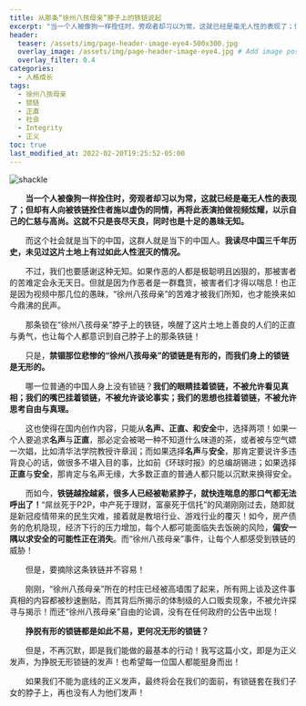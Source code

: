 ```yaml
---
title: 从那条“徐州八孩母亲”脖子上的铁链说起
excerpt: "当一个人被像狗一样拴住时，旁观者却习以为常，这就已经是毫无人性的表现了；但却有人向被铁链拴住者施以虚伪的同情，再将此表演拍做视频炫耀，以示自己的仁慈与高尚。"
header:
  teaser: /assets/img/page-header-image-eye4-500x300.jpg
  overlay_image: /assets/img/page-header-image-eye4.jpg # Add image post (optional)
  overlay_filter: 0.4
categories:
  - 人格成长
tags: 
  - 徐州八孩母亲
  - 锁链
  - 正直
  - 社会
  - Integrity
  - 正义
toc: true
last_modified_at: 2022-02-20T19:25:52-05:00
---
```


![shackle](https://cdn.jsdelivr.net/gh/kewtgh/PicSunflowers@main/img/2022/shackle.jpg)

&emsp;&emsp;**当一个人被像狗一样拴住时，旁观者却习以为常，这就已经是毫无人性的表现了；但却有人向被铁链拴住者施以虚伪的同情，再将此表演拍做视频炫耀，以示自己的仁慈与高尚。这就不只是丧尽天良，同时也是十足的愚昧无知。**

&emsp;&emsp;而这个社会就是当下的中国，这群人就是当下的中国人。**我读尽中国三千年历史，未见过这片土地上有过如此人性泯灭的情况。**

&emsp;&emsp;不过，我们也要感谢这种无知。如果作恶的人都是极聪明且凶狠的，那被害者的苦难定会永无天日。但就是因为作恶者是一群蠢货，被害者们才得以喘息！也正是因为视频中那几位的愚昧，“徐州八孩母亲”的苦难才被我们所知，也才能换来如今鼎沸的民声。

&emsp;&emsp;那条锁在“徐州八孩母亲”脖子上的铁链，唤醒了这片土地上善良的人们的正直与勇气，也让每个人都意识到自己脖子上的那条铁链！

&emsp;&emsp;只是，**禁锢那位悲惨的“徐州八孩母亲”的锁链是有形的，而我们身上的锁链是无形的。**

&emsp;&emsp;哪一位普通的中国人身上没有锁链？**我们的眼睛挂着锁链，不被允许看见真相；我们的嘴巴挂着锁链，不被允许谈论事实；我们的思想也挂着锁链，不被允许思考自由与真理。**

&emsp;&emsp;这也使得在国内创作内容，只能从**名声、正直、**和**安全**中，选择两项！如果一个人要追求**名声**与**正直**，那必定会被喝一种不知道什么味道的茶，或者被与空气嫖一次娼，比如清华法学院教授许章润；而如果选择**名声**与**安全**，那肯定要说许多违背良心的话，做很多不堪入目的事，比如前《环球时报》的总编胡锡进；如果选择**正直**与**安全**，那肯定与名声无缘，大多数正直的普通人都只能以沉默来换得安全。

&emsp;&emsp;而如今，**铁链越拴越紧，很多人已经被勒紧脖子，就快连喘息的那口气都无法呼出了！**“屌丝死于P2P，中产死于理财，富豪死于信托”的风潮刚刚过去，随即就是新冠疫情带来的民生灾难，接着就是教培行业、游戏行业的覆灭！如今，房产债务的危机隐现，经济下行的压力增加，每个人都可能面临失去饭碗的风险，**偏安一隅以求安全的可能性正在消失**。而“徐州八孩母亲”事件，让每个人都感受到铁链的威胁！

&emsp;&emsp;但是，要摘除这条铁链并不容易！

&emsp;&emsp;刚刚，“徐州八孩母亲”所在的村庄已经被高墙围了起来，所有网上谈及这件事真相的内容都被秒速删贴，而其背后所揭示的体制级的人口贩卖现象，不被允许探寻与揭示！而还“徐州八孩母亲”自由的论调，没有在任何政府的公告中出现！

&emsp;&emsp;**挣脱有形的锁链都是如此不易，更何况无形的锁链？**

&emsp;&emsp;但是，不再沉默，即是我们能做的最基本的行动！我写这篇小文，即是为正义发声，为挣脱无形锁链的发声！也希望每一位国人都能挺身而出！

&emsp;&emsp;如果我们不能为底线的正义发声，最终将会在我们的面前，有锁链套在我们子女的脖子上，再也没有人为他们发声！
